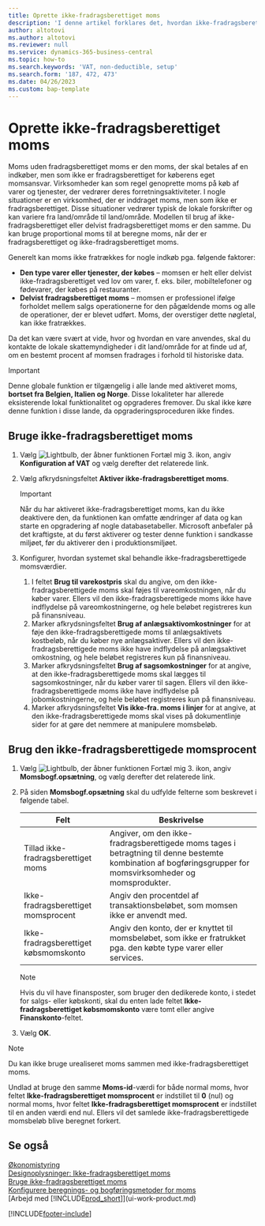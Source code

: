 ```yaml
---
title: Oprette ikke-fradragsberettiget moms
description: 'I denne artikel forklares det, hvordan ikke-fradragsberettiget moms konfigureres i Microsoft Dynamics 365 Business Central.'
author: altotovi
ms.author: altotovi
ms.reviewer: null
ms.service: dynamics-365-business-central
ms.topic: how-to
ms.search.keywords: 'VAT, non-deductible, setup'
ms.search.form: '187, 472, 473'
ms.date: 04/26/2023
ms.custom: bap-template
---
```


# Oprette ikke-fradragsberettiget moms

Moms uden fradragsberettiget moms er den moms, der skal betales af en indkøber, men som ikke er fradragsberettiget for køberens eget momsansvar. Virksomheder kan som regel genoprette moms på køb af varer og tjenester, der vedrører deres forretningsaktiviteter. I nogle situationer er en virksomhed, der er inddraget moms, men som ikke er fradragsberettiget. Disse situationer vedrører typisk de lokale forskrifter og kan variere fra land/område til land/område. Modellen til brug af ikke-fradragsberettiget eller delvist fradragsberettiget moms er den samme. Du kan bruge proportional moms til at beregne moms, når der er fradragsberettiget og ikke-fradragsberettiget moms.

Generelt kan moms ikke fratrækkes for nogle indkøb pga. følgende faktorer:

- **Den type varer eller tjenester, der købes** – momsen er helt eller delvist ikke-fradragsberettiget ved lov om varer, f. eks. biler, mobiltelefoner og fødevarer, der købes på restauranter.
- **Delvist fradragsberettiget moms** – momsen er professionel ifølge forholdet mellem salgs operationerne for den pågældende moms og alle de operationer, der er blevet udført. Moms, der overstiger dette nøgletal, kan ikke fratrækkes.

Da det kan være svært at vide, hvor og hvordan en vare anvendes, skal du kontakte de lokale skattemyndigheder i dit land/område for at finde ud af, om en bestemt procent af momsen fradrages i forhold til historiske data. 

> [!IMPORTANT]
> Denne globale funktion er tilgængelig i alle lande med aktiveret moms, **bortset fra Belgien, Italien og Norge**. Disse lokaliteter har allerede eksisterende lokal funktionalitet og opgraderes fremover. Du skal ikke køre denne funktion i disse lande, da opgraderingsproceduren ikke findes.

## Bruge ikke-fradragsberettiget moms

1. Vælg ![Lightbulb, der åbner funktionen Fortæl mig 3.](media/ui-search/search_small.png "Fortæl mig, hvad du vil foretage dig") ikon, angiv **Konfiguration af VAT** og vælg derefter det relaterede link.
2. Vælg afkrydsningsfeltet **Aktiver ikke-fradragsberettiget moms**.

    > [!IMPORTANT]
    > Når du har aktiveret ikke-fradragsberettiget moms, kan du ikke deaktivere den, da funktionen kan omfatte ændringer af data og kan starte en opgradering af nogle databasetabeller. Microsoft anbefaler på det kraftigste, at du først aktiverer og tester denne funktion i sandkasse miljøet, før du aktiverer den i produktionsmiljøet.

3. Konfigurer, hvordan systemet skal behandle ikke-fradragsberettigede momsværdier.

    1. I feltet **Brug til varekostpris** skal du angive, om den ikke-fradragsberettigede moms skal føjes til vareomkostningen, når du køber varer. Ellers vil den ikke-fradragsberettigede moms ikke have indflydelse på vareomkostningerne, og hele beløbet registreres kun på finansniveau.
    2. Marker afkrydsningsfeltet **Brug af anlægsaktivomkostninger** for at føje den ikke-fradragsberettigede moms til anlægsaktivets kostbeløb, når du køber nye anlægsaktiver. Ellers vil den ikke-fradragsberettigede moms ikke have indflydelse på anlægsaktivet omkostning, og hele beløbet registreres kun på finansniveau.
    3. Marker afkrydsningsfeltet **Brug af sagsomkostninger** for at angive, at den ikke-fradragsberettigede moms skal lægges til sagsomkostninger, når du køber varer til sagen. Ellers vil den ikke-fradragsberettigede moms ikke have indflydelse på jobomkostningerne, og hele beløbet registreres kun på finansniveau.
    4. Marker afkrydsningsfeltet **Vis ikke-fra. moms i linjer** for at angive, at den ikke-fradragsberettigede moms skal vises på dokumentlinje sider for at gøre det nemmere at manipulere momsbeløb.

## Brug den ikke-fradragsberettigede momsprocent

1. Vælg ![Lightbulb, der åbner funktionen Fortæl mig 3.](media/ui-search/search_small.png "Fortæl mig, hvad du vil foretage dig") ikon, angiv **Momsbogf.opsætning**, og vælg derefter det relaterede link.
2. På siden **Momsbogf.opsætning** skal du udfylde felterne som beskrevet i følgende tabel.

    | Felt | Beskrivelse |
    |-------|-------------|
    | Tillad ikke-fradragsberettiget moms | Angiver, om den ikke-fradragsberettigede moms tages i betragtning til denne bestemte kombination af bogføringsgrupper for momsvirksomheder og momsprodukter. |
    | Ikke-fradragsberettiget momsprocent | Angiv den procentdel af transaktionsbeløbet, som momsen ikke er anvendt med. |
    | Ikke-fradragsberettiget købsmomskonto | Angiv den konto, der er knyttet til momsbeløbet, som ikke er fratrukket pga. den købte type varer eller services. |

    > [!NOTE]
    > Hvis du vil have finansposter, som bruger den dedikerede konto, i stedet for salgs- eller købskonti, skal du enten lade feltet **Ikke-fradragsberettiget købsmomskonto** være tomt eller angive **Finanskonto**-feltet.

3. Vælg **OK**.

> [!NOTE]
> Du kan ikke bruge urealiseret moms sammen med ikke-fradragsberettiget moms.
>
> Undlad at bruge den samme **Moms-id**-værdi for både normal moms, hvor feltet **Ikke-fradragsberettiget momsprocent** er indstillet til **0** (nul) og normal moms, hvor feltet **Ikke-fradragsberettiget momsprocent** er indstillet til en anden værdi end nul. Ellers vil det samlede ikke-fradragsberettigede momsbeløb blive beregnet forkert.

## Se også

[Økonomistyring](finance.md)  
[Designoplysninger: Ikke-fradragsberettiget moms](design-details-nondeductible-vat.md)  
[Bruge ikke-fradragsberettiget moms](finance-how-use-non-deductible-vat.md)  
[Konfigurere beregnings- og bogføringsmetoder for moms](finance-setup-vat.md)  
[Arbejd med [!INCLUDE[prod_short](includes/prod_short.md)]](ui-work-product.md)  

[!INCLUDE[footer-include](includes/footer-banner.md)]
